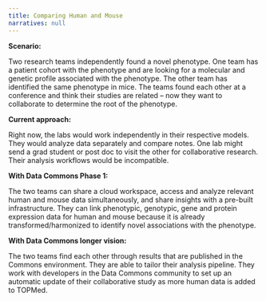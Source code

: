 ```yaml
---
title: Comparing Human and Mouse
narratives: null
---
```

**Scenario:**

Two research teams independently found a novel phenotype. One team has
a patient cohort with the phenotype and are looking for a molecular
and genetic profile associated with the phenotype. The other team has
identified the same phenotype in mice. The teams found each other at a
conference and think their studies are related – now they want to
collaborate to determine the root of the phenotype.

**Current approach:**

Right now, the labs would work independently in their respective
models. They would analyze data separately and compare notes. One lab
might send a grad student or post doc to visit the other for
collaborative research. Their analysis workflows would be
incompatible.

**With Data Commons Phase 1:**

The two teams can share a cloud workspace, access and analyze relevant
human and mouse data simultaneously, and share insights with a
pre-built infrastructure. They can link phenotypic, genotypic, gene
and protein expression data for human and mouse because it is already
transformed/harmonized to identify novel associations with the
phenotype.

**With Data Commons longer vision:**

The two teams find each other through results that are published in
the Commons environment. They are able to tailor their analysis
pipeline. They work with developers in the Data Commons community to
set up an automatic update of their collaborative study as more human
data is added to TOPMed.